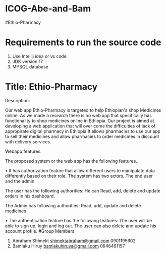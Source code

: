 # ICOG-Abe-and-Bam
#Ethio-Pharmacy
# Requirements to run the source code
1. Use Intellij idea or vs code
2. JDK version 17
3. MYSQL database

# Title: Ethio-Pharmacy

Description:

Our web app Ethio-Pharmacy is targeted to help Ethiopian's shop Medicines online. As we made a research there is no web app that specifically has functionality to shop medicines online in Ethiopia. Our project is aimed at developing a web application that will over come the difficulties of lack of appropirate digital pharmacy in Ethiopia.It allows pharmacies to use our app to sell their medicines and allow pharmacies to order medicines in discount with delivery services.

Webapp features:

The proposed system or the web app has the following features.

• It has authorization feature that allow different users to manipulate data differently based on their role. The system has two actors. The end user and the admin.

The user has the following authorities: He can Read, add, delete and update orders in his dashboard.

The Admin has following authorities: Read, add, update and delete medicines

• The authentication feature has the following features: The user will be able to sign up, login and log out. The user can also delete and update his account profile.
#Group Members
1. Abraham Shimekt  shimektabraham@gmail.com 0901195602
2. Bamlaku Hiruy    bamlakuhiruya@gmail.com  0946461157



